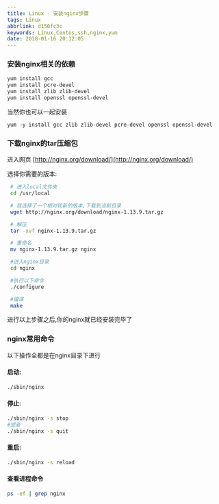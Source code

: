 ```yaml
---
title: Linux - 安装nginx步骤
tags: Linux
abbrlink: d150fc3c
keywords: Linux,Centos,ssh,nginx,yum
date: 2018-01-16 20:32:05
---
```


###  安装nginx相关的依赖

```bash
yum install gcc
yum install pcre-devel
yum install zlib zlib-devel
yum install openssl openssl-devel
```
当然你也可以一起安装
```
yum -y install gcc zlib zlib-devel pcre-devel openssl openssl-devel
```

### 下载nginx的tar压缩包
进入网页 [http://nginx.org/download/](http://nginx.org/download/) 

选择你需要的版本:
```bash
 # 进入local文件夹
 cd /usr/local

 # 我选择了一个相对较新的版本,下载到当前目录
 wget http://nginx.org/download/nginx-1.13.9.tar.gz

 # 解压
 tar -xvf nginx-1.13.9.tar.gz

 # 重命名
 mv nginx-1.13.9.tar.gz nginx

 #进入nginx目录
 cd nginx

 #执行以下命令
 ./configure

 #编译
 make
```


进行以上步骤之后,你的nginx就已经安装完毕了

### nginx常用命令
以下操作全都是在nginx目录下进行
#### 启动:
```bash
./sbin/nginx
```
#### 停止:
```bash
./sbin/nginx -s stop
#或者
./sbin/nginx -s quit
```

#### 重启:
```bash
./sbin/nginx -s reload
```

#### 查看进程命令
```bash
ps -ef | grep nginx
```